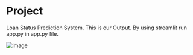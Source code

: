 # Project
Loan Status Prediction System.
This is our Output. By using streamlit run app.py in app.py file.


![image](https://github.com/user-attachments/assets/65f35b88-eafe-4069-af2d-849ca5fe907f)

